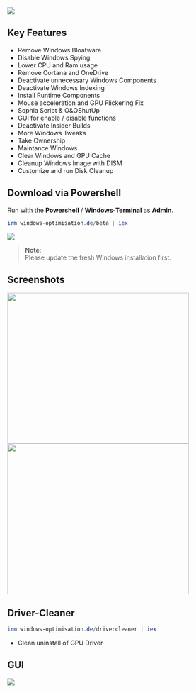 <img src="https://user-images.githubusercontent.com/98750428/194409138-97880567-7645-4dc3-b031-74e2dae6da35.png"> 

## Key Features
* Remove Windows Bloatware 
* Disable Windows Spying
* Lower CPU and Ram usage
* Remove Cortana and OneDrive
* Deactivate unnecessary Windows Components
* Deactivate Windows Indexing 
* Install Runtime Components
* Mouse acceleration and GPU Flickering Fix
* Sophia Script & O&OShutUp
* GUI for enable / disable functions
* Deactivate Insider Builds 
* More Windows Tweaks
* Take Ownership
* Maintance Windows
* Clear Windows and GPU Cache
* Cleanup Windows Image with DISM
* Customize and run Disk Cleanup


## Download via Powershell
Run with the **Powershell** / **Windows-Terminal** as **Admin**.
  ```powershell
irm windows-optimisation.de/beta | iex
  ```

<img src="https://user-images.githubusercontent.com/98750428/203324846-1b72b5d0-53c3-45f0-9a12-99d4c1beeb35.gif"> 

> **Note**: <BR> 
Please update the fresh Windows installation first. <BR>

  
## Screenshots
<div>
    <img src="https://user-images.githubusercontent.com/98750428/200678853-363ec142-b0ab-4623-97cb-077bff29ca9d.png" width="410" height="340">
    <img src="https://user-images.githubusercontent.com/98750428/203978712-a4273aa4-9402-4dbb-a40f-ff2c508d4935.jpg" width="410" height="340">
</div>

## Driver-Cleaner
  ```powershell
irm windows-optimisation.de/drivercleaner | iex
  ```
* Clean uninstall of GPU Driver

## GUI
<img src="https://user-images.githubusercontent.com/98750428/227717204-d52b67d1-80f0-4f7f-846d-74acbfd75dc6.jpg">
